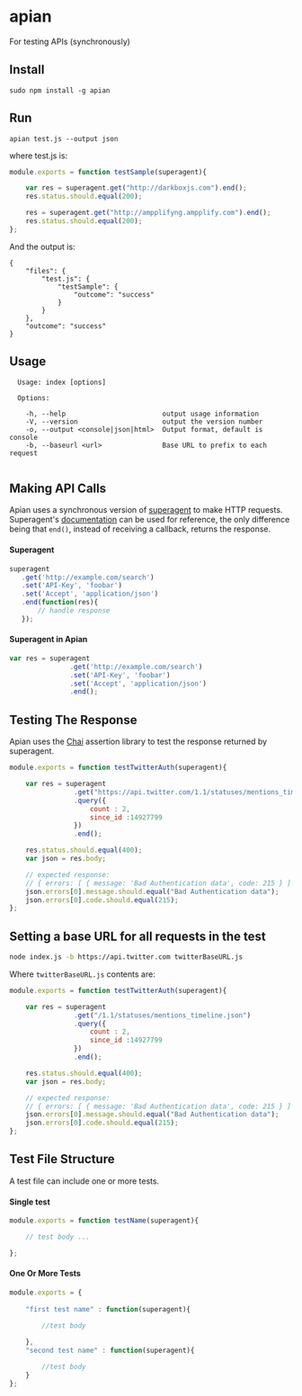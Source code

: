 # apian
For testing APIs (synchronously)

## Install

```
sudo npm install -g apian
```

## Run

```
apian test.js --output json
```

where test.js is:
``` javascript
module.exports = function testSample(superagent){

    var res = superagent.get("http://darkboxjs.com").end();
    res.status.should.equal(200);

    res = superagent.get("http://ampplifyng.ampplify.com").end();
    res.status.should.equal(200);
};
```

And the output is:
```
{
    "files": {
        "test.js": {
            "testSample": {
                "outcome": "success"
            }
        }
    },
    "outcome": "success"
}
```

## Usage

```
  Usage: index [options]

  Options:

    -h, --help                        output usage information
    -V, --version                     output the version number
    -o, --output <console|json|html>  Output format, default is console
    -b, --baseurl <url>               Base URL to prefix to each request
  
```

## Making API Calls

Apian uses a synchronous version of [superagent](https://github.com/visionmedia/superagent) to make HTTP requests. Superagent's [documentation](http://visionmedia.github.io/superagent/) can be used for reference, the only difference being that ```end()```, instead of receiving a callback, returns the response.

#### Superagent
``` javascript
superagent
   .get('http://example.com/search')
   .set('API-Key', 'foobar')
   .set('Accept', 'application/json')
   .end(function(res){
       // handle response
   });
```

#### Superagent in Apian
``` javascript
var res = superagent
               .get('http://example.com/search')
               .set('API-Key', 'foobar')
               .set('Accept', 'application/json')
               .end();

```

## Testing The Response

Apian uses the [Chai](http://chaijs.com/) assertion library to test the response returned by superagent.

``` javascript
module.exports = function testTwitterAuth(superagent){

    var res = superagent
                .get("https://api.twitter.com/1.1/statuses/mentions_timeline.json")
                .query({
                    count : 2,
                    since_id :14927799 
                })
                .end();

    res.status.should.equal(400);
    var json = res.body;

    // expected response:
    // { errors: [ { message: 'Bad Authentication data', code: 215 } ] } 
    json.errors[0].message.should.equal("Bad Authentication data");
    json.errors[0].code.should.equal(215);
};

```

## Setting a base URL for all requests in the test

``` bash
node index.js -b https://api.twitter.com twitterBaseURL.js  
```

Where ```twitterBaseURL.js``` contents are:
``` javascript
module.exports = function testTwitterAuth(superagent){

    var res = superagent
                .get("/1.1/statuses/mentions_timeline.json")
                .query({
                    count : 2,
                    since_id :14927799 
                })
                .end();

    res.status.should.equal(400);
    var json = res.body;

    // expected response:
    // { errors: [ { message: 'Bad Authentication data', code: 215 } ] } 
    json.errors[0].message.should.equal("Bad Authentication data");
    json.errors[0].code.should.equal(215);
};

```

## Test File Structure

A test file can include one or more tests.

#### Single test
``` javascript
module.exports = function testName(superagent){

    // test body ...

};

```

#### One Or More Tests

``` javascript
module.exports = {
    
    "first test name" : function(superagent){

        //test body
            
    },
    "second test name" : function(superagent){

        //test body
    }
};
```
